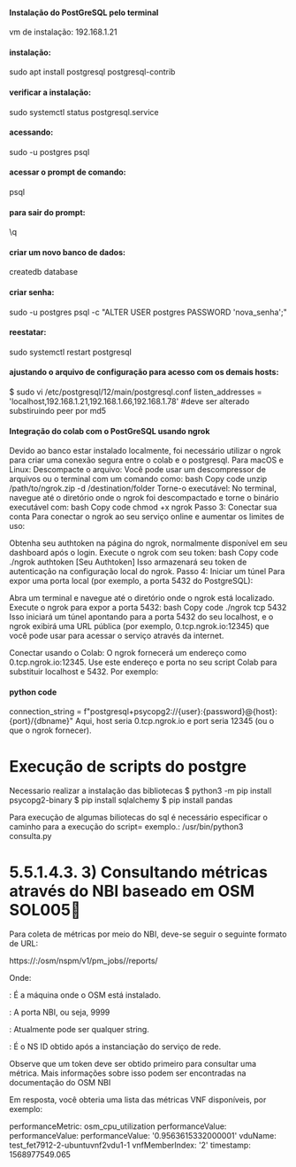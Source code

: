 #### Instalação do PostGreSQL pelo terminal
vm de instalação: 192.168.1.21

#### instalação:
sudo apt install postgresql postgresql-contrib

#### verificar a instalação:
sudo systemctl status postgresql.service

#### acessando:
sudo -u postgres psql

#### acessar o prompt de comando:
psql

#### para sair do prompt:
\q

#### criar um novo banco de dados:
createdb database

#### criar senha:
sudo -u postgres psql -c "ALTER USER postgres PASSWORD 'nova_senha';"

#### reestatar:
sudo systemctl restart postgresql

#### ajustando o arquivo de configuração para acesso com os demais hosts:

$ sudo vi /etc/postgresql/12/main/postgresql.conf
listen_addresses = 'localhost,192.168.1.21,192.168.1.66,192.168.1.78' 
#deve ser alterado substiruindo peer por md5




#### Integração do colab com o PostGreSQL usando ngrok ###

Devido ao banco estar instalado localmente, foi necessário utilizar o ngrok para criar uma conexão segura entre o colab e o postgresql.
Para macOS e Linux:
Descompacte o arquivo: Você pode usar um descompressor de arquivos ou o terminal com um comando como:
bash
Copy code
unzip /path/to/ngrok.zip -d /destination/folder
Torne-o executável: No terminal, navegue até o diretório onde o ngrok foi descompactado e torne o binário executável com:
bash
Copy code
chmod +x ngrok
Passo 3: Conectar sua conta
Para conectar o ngrok ao seu serviço online e aumentar os limites de uso:

Obtenha seu authtoken na página do ngrok, normalmente disponível em seu dashboard após o login.
Execute o ngrok com seu token:
bash
Copy code
./ngrok authtoken [Seu Authtoken]
Isso armazenará seu token de autenticação na configuração local do ngrok.
Passo 4: Iniciar um túnel
Para expor uma porta local (por exemplo, a porta 5432 do PostgreSQL):

Abra um terminal e navegue até o diretório onde o ngrok está localizado.
Execute o ngrok para expor a porta 5432:
bash
Copy code
./ngrok tcp 5432
Isso iniciará um túnel apontando para a porta 5432 do seu localhost, e o ngrok exibirá uma URL pública (por exemplo, 0.tcp.ngrok.io:12345) que você pode usar para acessar o serviço através da internet.


Conectar usando o Colab: O ngrok fornecerá um endereço como 0.tcp.ngrok.io:12345. Use este endereço e porta no seu script Colab para substituir localhost e 5432. Por exemplo:

#### python code

connection_string = f"postgresql+psycopg2://{user}:{password}@{host}:{port}/{dbname}"
Aqui, host seria 0.tcp.ngrok.io e port seria 12345 (ou o que o ngrok fornecer).


# Execução de scripts do postgre
Necessario realizar a instalação das bibliotecas 
$ python3 -m pip install psycopg2-binary
$ pip install sqlalchemy
$ pip install pandas



Para execução de algumas biliotecas do sql é necessário especificar o caminho para a execução do script=  exemplo.: /usr/bin/python3 consulta.py

# 5.5.1.4.3. 3) Consultando métricas através do NBI baseado em OSM SOL005
Para coleta de métricas por meio do NBI, deve-se seguir o seguinte formato de URL:

https://<host-ip>:<nbi-port>/osm/nspm/v1/pm_jobs/<project-id>/reports/<network-service-id>

Onde:

<host-ip>: É a máquina onde o OSM está instalado.

<nbi-port>: A porta NBI, ou seja, 9999

<project-id>: Atualmente pode ser qualquer string.

<network-service-id>: É o NS ID obtido após a instanciação do serviço de rede.

Observe que um token deve ser obtido primeiro para consultar uma métrica. Mais informações sobre isso podem ser encontradas na documentação do OSM NBI

Em resposta, você obteria uma lista das métricas VNF disponíveis, por exemplo:

   performanceMetric: osm_cpu_utilization
   performanceValue:
       performanceValue:
           performanceValue: '0.9563615332000001'
           vduName: test_fet7912-2-ubuntuvnf2vdu1-1
           vnfMemberIndex: '2'
       timestamp: 1568977549.065


